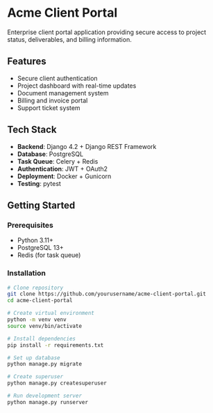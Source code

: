 # Acme Client Portal

Enterprise client portal application providing secure access to project status, deliverables, and billing information.

## Features
- Secure client authentication
- Project dashboard with real-time updates
- Document management system
- Billing and invoice portal
- Support ticket system

## Tech Stack
- **Backend**: Django 4.2 + Django REST Framework
- **Database**: PostgreSQL
- **Task Queue**: Celery + Redis
- **Authentication**: JWT + OAuth2
- **Deployment**: Docker + Gunicorn
- **Testing**: pytest

## Getting Started

### Prerequisites
- Python 3.11+
- PostgreSQL 13+
- Redis (for task queue)

### Installation
```bash
# Clone repository
git clone https://github.com/yourusername/acme-client-portal.git
cd acme-client-portal

# Create virtual environment
python -m venv venv
source venv/bin/activate

# Install dependencies
pip install -r requirements.txt

# Set up database
python manage.py migrate

# Create superuser
python manage.py createsuperuser

# Run development server
python manage.py runserver
